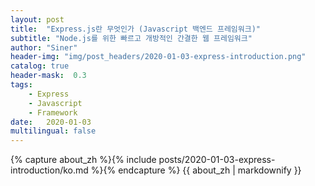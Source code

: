 ```yaml
---
layout: post
title:  "Express.js란 무엇인가 (Javascript 백엔드 프레임워크)"
subtitle: "Node.js를 위한 빠르고 개방적인 간결한 웹 프레임워크"
author: "Siner"
header-img: "img/post_headers/2020-01-03-express-introduction.png"
catalog: true
header-mask:  0.3
tags:
    - Express
    - Javascript
    - Framework
date:   2020-01-03
multilingual: false
---
```

<!-- Chinese Version -->
<div class="zh post-container">
    {% capture about_zh %}{% include posts/2020-01-03-express-introduction/ko.md %}{% endcapture %}
    {{ about_zh | markdownify }}
</div>

